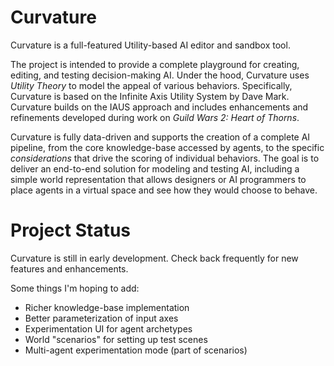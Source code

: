 # Curvature
Curvature is a full-featured Utility-based AI editor and sandbox tool.

The project is intended to provide a complete playground for creating, editing, and testing decision-making AI. Under the hood, Curvature uses *Utility Theory* to model the appeal of various behaviors. Specifically, Curvature is based on the Infinite Axis Utility System by Dave Mark. Curvature builds on the IAUS approach and includes enhancements and refinements developed during work on *Guild Wars 2: Heart of Thorns*.

Curvature is fully data-driven and supports the creation of a complete AI pipeline, from the core knowledge-base accessed by agents, to the specific *considerations* that drive the scoring of individual behaviors. The goal is to deliver an end-to-end solution for modeling and testing AI, including a simple world representation that allows designers or AI programmers to place agents in a virtual space and see how they would choose to behave.

# Project Status
Curvature is still in early development. Check back frequently for new features and enhancements.

Some things I'm hoping to add:
 * Richer knowledge-base implementation
 * Better parameterization of input axes
 * Experimentation UI for agent archetypes
 * World "scenarios" for setting up test scenes
 * Multi-agent experimentation mode (part of scenarios)
